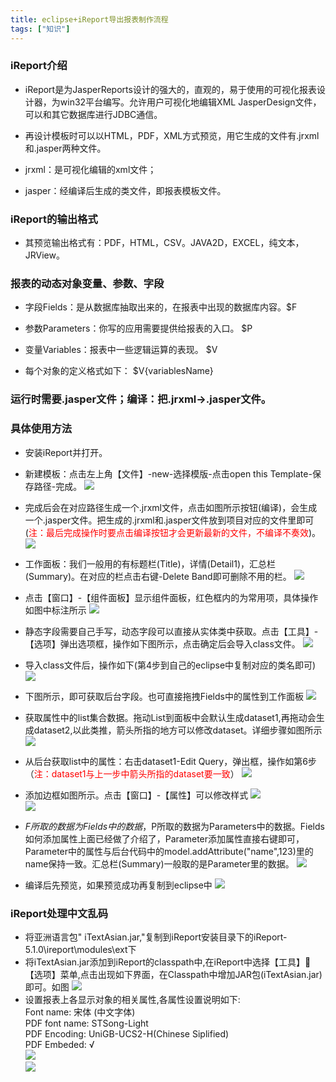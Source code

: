 ```yaml
---
title: eclipse+iReport导出报表制作流程
tags: ["知识"]
---
```

### iReport介绍
* iReport是为JasperReports设计的强大的，直观的，易于使用的可视化报表设计器，为win32平台编写。允许用户可视化地编辑XML JasperDesign文件，可以和其它数据库进行JDBC通信。</br>

* 再设计模板时可以以HTML，PDF，XML方式预览，用它生成的文件有.jrxml和.jasper两种文件。

* jrxml：是可视化编辑的xml文件；

* jasper：经编译后生成的类文件，即报表模板文件。
### iReport的输出格式
* 其预览输出格式有：PDF，HTML，CSV。JAVA2D，EXCEL，纯文本，JRView。
### 报表的动态对象变量、参数、字段
* 字段Fields：是从数据库抽取出来的，在报表中出现的数据库内容。$F

* 参数Parameters：你写的应用需要提供给报表的入口。 $P

* 变量Variables：报表中一些逻辑运算的表现。 $V

* 每个对象的定义格式如下： $V{variablesName}
### 运行时需要.jasper文件；编译：把.jrxml->.jasper文件。
### 具体使用方法
* 安装iReport并打开。
* 新建模板：点击左上角【文件】-new-选择模版-点击open this Template-保存路径-完成。
![](http://osar4k97c.bkt.clouddn.com/1.jpg)
* 完成后会在对应路径生成一个.jrxml文件，点击如图所示按钮(编译)，会生成一个.jasper文件。把生成的.jrxml和.jasper文件放到项目对应的文件里即可(<font color=red>注：最后完成操作时要点击编译按钮才会更新最新的文件，不编译不奏效</font>)。<br/>
![](http://osar4k97c.bkt.clouddn.com/ireport/%E5%BE%AE%E4%BF%A1%E5%9B%BE%E7%89%87_20170703105905.png)
* 工作面板：我们一般用的有标题栏(Title)，详情(Detail1)，汇总栏(Summary)。在对应的栏点击右键-Delete Band即可删除不用的栏。
![](http://osar4k97c.bkt.clouddn.com/2.png)
* 点击【窗口】-【组件面板】显示组件面板，红色框内的为常用项，具体操作如图中标注所示
![](http://osar4k97c.bkt.clouddn.com/3.png)

* 静态字段需要自己手写，动态字段可以直接从实体类中获取。点击【工具】-【选项】弹出选项框，操作如下图所示，点击确定后会导入class文件。
![](http://osar4k97c.bkt.clouddn.com/4.png)
* 导入class文件后，操作如下(第4步到自己的eclipse中复制对应的类名即可)
![](http://osar4k97c.bkt.clouddn.com/5.png)
* 下图所示，即可获取后台字段。也可直接拖拽Fields中的属性到工作面板
![](http://osar4k97c.bkt.clouddn.com/ireport/6.png6.png)
* 获取属性中的list集合数据。拖动List到面板中会默认生成dataset1,再拖动会生成dataset2,以此类推，箭头所指的地方可以修改dataset。详细步骤如图所示
![](http://osar4k97c.bkt.clouddn.com/ireport7.png)

* 从后台获取list中的属性：右击dataset1-Edit Query，弹出框，操作如第6步（<font color=red>注：dataset1与上一步中箭头所指的dataset要一致</font>）
![](http://osar4k97c.bkt.clouddn.com/ireport/8.png)
* 添加边框如图所示。点击【窗口】-【属性】可以修改样式
![](http://osar4k97c.bkt.clouddn.com/ireport9.png)<br/>
![](http://osar4k97c.bkt.clouddn.com/ireport/10.png)<br/>
* $F所取的数据为Fields中的数据，$P所取的数据为Parameters中的数据。Fields如何添加属性上面已经做了介绍了，Parameter添加属性直接右键即可，Parameter中的属性与后台代码中的model.addAttribute("name",123)里的name保持一致。汇总栏(Summary)一般取的是Parameter里的数据。
![](http://osar4k97c.bkt.clouddn.com/ireport/11.png)<br/>
* 编译后先预览，如果预览成功再复制到eclipse中
![](http://osar4k97c.bkt.clouddn.com/ireport/12.png)
### iReport处理中文乱码
* 将亚洲语言包" iTextAsian.jar,"复制到iReport安装目录下的iReport-5.1.0\ireport\modules\ext下
* 将iTextAsian.jar添加到iReport的classpath中,在iReport中选择【工具】 【选项】菜单,点击出现如下界面，在Classpath中增加JAR包(iTextAsian.jar)即可。如图
![](http://osar4k97c.bkt.clouddn.com/ireport/13.png)
* 设置报表上各显示对象的相关属性,各属性设置说明如下: <br/>
    Font	name:    宋体 (中文字体) <br/>
    PDF font name:   STSong-Light <br/>
    PDF  Encoding:  UniGB-UCS2-H(Chinese Siplified) <br/>
    PDF   Embeded: √<br/>
![](http://osar4k97c.bkt.clouddn.com/ireport/14.png)<br/>
![](http://osar4k97c.bkt.clouddn.com/ireport/15.png)
